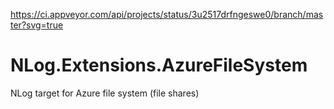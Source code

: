 https://ci.appveyor.com/api/projects/status/3u2517drfngeswe0/branch/master?svg=true

# NLog.Extensions.AzureFileSystem
NLog target for Azure file system (file shares)
